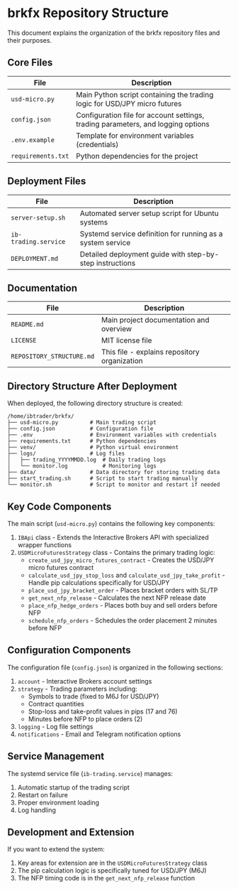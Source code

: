 # brkfx Repository Structure

This document explains the organization of the brkfx repository files and their purposes.

## Core Files

| File | Description |
|------|-------------|
| `usd-micro.py` | Main Python script containing the trading logic for USD/JPY micro futures |
| `config.json` | Configuration file for account settings, trading parameters, and logging options |
| `.env.example` | Template for environment variables (credentials) |
| `requirements.txt` | Python dependencies for the project |

## Deployment Files

| File | Description |
|------|-------------|
| `server-setup.sh` | Automated server setup script for Ubuntu systems |
| `ib-trading.service` | Systemd service definition for running as a system service |
| `DEPLOYMENT.md` | Detailed deployment guide with step-by-step instructions |

## Documentation

| File | Description |
|------|-------------|
| `README.md` | Main project documentation and overview |
| `LICENSE` | MIT license file |
| `REPOSITORY_STRUCTURE.md` | This file - explains repository organization |

## Directory Structure After Deployment

When deployed, the following directory structure is created:

```
/home/ibtrader/brkfx/
├── usd-micro.py          # Main trading script
├── config.json           # Configuration file
├── .env                  # Environment variables with credentials
├── requirements.txt      # Python dependencies
├── venv/                 # Python virtual environment
├── logs/                 # Log files
│   ├── trading_YYYYMMDD.log  # Daily trading logs
│   └── monitor.log           # Monitoring logs
├── data/                 # Data directory for storing trading data
├── start_trading.sh      # Script to start trading manually
└── monitor.sh            # Script to monitor and restart if needed
```

## Key Code Components

The main script (`usd-micro.py`) contains the following key components:

1. `IBApi` class - Extends the Interactive Brokers API with specialized wrapper functions
2. `USDMicroFuturesStrategy` class - Contains the primary trading logic:
   - `create_usd_jpy_micro_futures_contract` - Creates the USD/JPY micro futures contract
   - `calculate_usd_jpy_stop_loss` and `calculate_usd_jpy_take_profit` - Handle pip calculations specifically for USD/JPY
   - `place_usd_jpy_bracket_order` - Places bracket orders with SL/TP
   - `get_next_nfp_release` - Calculates the next NFP release date
   - `place_nfp_hedge_orders` - Places both buy and sell orders before NFP
   - `schedule_nfp_orders` - Schedules the order placement 2 minutes before NFP

## Configuration Components

The configuration file (`config.json`) is organized in the following sections:

1. `account` - Interactive Brokers account settings
2. `strategy` - Trading parameters including:
   - Symbols to trade (fixed to M6J for USD/JPY)
   - Contract quantities
   - Stop-loss and take-profit values in pips (17 and 76)
   - Minutes before NFP to place orders (2)
3. `logging` - Log file settings
4. `notifications` - Email and Telegram notification options

## Service Management

The systemd service file (`ib-trading.service`) manages:

1. Automatic startup of the trading script
2. Restart on failure
3. Proper environment loading
4. Log handling

## Development and Extension

If you want to extend the system:

1. Key areas for extension are in the `USDMicroFuturesStrategy` class
2. The pip calculation logic is specifically tuned for USD/JPY (M6J)
3. The NFP timing code is in the `get_next_nfp_release` function
